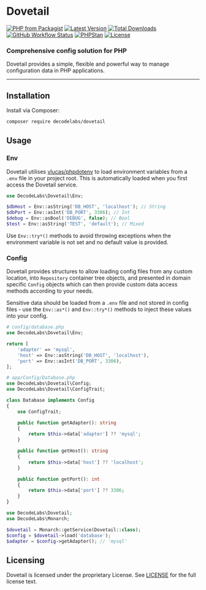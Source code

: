 # Dovetail

[![PHP from Packagist](https://img.shields.io/packagist/php-v/decodelabs/dovetail?style=flat)](https://packagist.org/packages/decodelabs/dovetail)
[![Latest Version](https://img.shields.io/packagist/v/decodelabs/dovetail.svg?style=flat)](https://packagist.org/packages/decodelabs/dovetail)
[![Total Downloads](https://img.shields.io/packagist/dt/decodelabs/dovetail.svg?style=flat)](https://packagist.org/packages/decodelabs/dovetail)
[![GitHub Workflow Status](https://img.shields.io/github/actions/workflow/status/decodelabs/dovetail/integrate.yml?branch=develop)](https://github.com/decodelabs/dovetail/actions/workflows/integrate.yml)
[![PHPStan](https://img.shields.io/badge/PHPStan-enabled-44CC11.svg?longCache=true&style=flat)](https://github.com/phpstan/phpstan)
[![License](https://img.shields.io/packagist/l/decodelabs/dovetail?style=flat)](https://packagist.org/packages/decodelabs/dovetail)

### Comprehensive config solution for PHP

Dovetail provides a simple, flexible and powerful way to manage configuration data in PHP applications.

---

## Installation

Install via Composer:

```bash
composer require decodelabs/dovetail
```

## Usage

### Env

Dovetail utilises [vlucas/phpdotenv](https://github.com/vlucas/phpdotenv) to load environment variables from a `.env` file in your project root. This is automatically loaded when you first access the Dovetail service.

```php
use DecodeLabs\Dovetail\Env;

$dbHost = Env::asString('DB_HOST', 'localhost'); // String
$dbPort = Env::asInt('DB_PORT', 3306); // Int
$debug = Env::asBool('DEBUG', false); // Bool
$test = Env::asString('TEST', 'default'); // Mixed
```

Use `Env::try*()` methods to avoid throwing exceptions when the environment variable is not set and no default value is provided.

### Config

Dovetail provides structures to allow loading config files from any custom location, into `Repository` container tree objects, and presented in domain specific `Config` objects which can then provide custom data access methods according to your needs.

Sensitive data should be loaded from a `.env` file and not stored in config files - use the `Env::as*()` and `Env::try*()` methods to inject these values into your config.

```php
# config/database.php
use DecodeLabs\Dovetail\Env;

return [
    'adapter' => 'mysql',
    'host' => Env::asString('DB_HOST', 'localhost'),
    'port' => Env::asInt('DB_PORT', 3306),
];
```

```php
# app/Config/Database.php
use DecodeLabs\Dovetail\Config;
use DecodeLabs\Dovetail\ConfigTrait;

class Database implements Config
{
    use ConfigTrait;

    public function getAdapter(): string
    {
        return $this->data['adapter'] ?? 'mysql';
    }

    public function getHost(): string
    {
        return $this->data['host'] ?? 'localhost';
    }

    public function getPort(): int
    {
        return $this->data['port'] ?? 3306;
    }
}
```

```php
use DecodeLabs\Dovetail;
use DecodeLabs\Monarch;

$dovetail = Monarch::getService(Dovetail::class);
$config = $dovetail->load('database');
$adapter = $config->getAdapter(); // 'mysql'
```

## Licensing

Dovetail is licensed under the proprietary License. See [LICENSE](./LICENSE) for the full license text.
